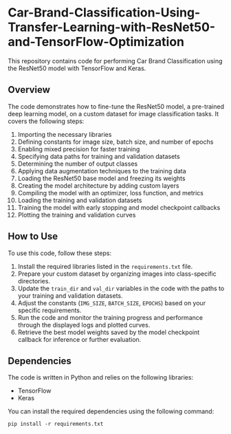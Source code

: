 # Car-Brand-Classification-Using-Transfer-Learning-with-ResNet50-and-TensorFlow-Optimization

This repository contains code for performing Car Brand Classification using the ResNet50 model with TensorFlow and Keras.

## Overview

The code demonstrates how to fine-tune the ResNet50 model, a pre-trained deep learning model, on a custom dataset for image classification tasks. It covers the following steps:

1. Importing the necessary libraries
2. Defining constants for image size, batch size, and number of epochs
3. Enabling mixed precision for faster training
4. Specifying data paths for training and validation datasets
5. Determining the number of output classes
6. Applying data augmentation techniques to the training data
7. Loading the ResNet50 base model and freezing its weights
8. Creating the model architecture by adding custom layers
9. Compiling the model with an optimizer, loss function, and metrics
10. Loading the training and validation datasets
11. Training the model with early stopping and model checkpoint callbacks
12. Plotting the training and validation curves

## How to Use

To use this code, follow these steps:

1. Install the required libraries listed in the `requirements.txt` file.
2. Prepare your custom dataset by organizing images into class-specific directories.
3. Update the `train_dir` and `val_dir` variables in the code with the paths to your training and validation datasets.
4. Adjust the constants (`IMG_SIZE`, `BATCH_SIZE`, `EPOCHS`) based on your specific requirements.
5. Run the code and monitor the training progress and performance through the displayed logs and plotted curves.
6. Retrieve the best model weights saved by the model checkpoint callback for inference or further evaluation.

## Dependencies

The code is written in Python and relies on the following libraries:

- TensorFlow
- Keras

You can install the required dependencies using the following command:

```shell
pip install -r requirements.txt
